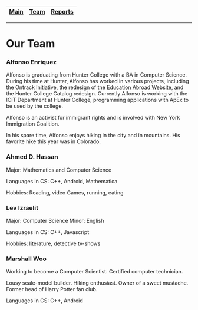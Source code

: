 [Main](..blob/master/README.md) | [Team](..blob/master/blurbs/team.md) | [Reports](..blob/master/weekly_reports)
------------ | ------------- | -------------
---

# Our Team

### Alfonso Enriquez

Alfonso is graduating from Hunter College with a BA in Computer Science. During his time at Hunter, Alfonso has worked in various projects, including the Ontrack Initiative, the redesign of the [Education Abroad Website](http://www.hunter.cuny.edu/educationabroad), and the Hunter College Catalog redesign. Currently Alfonso is working with the ICIT Department at Hunter College, programming applications with ApEx to be used by the college.

Alfonso is an activist for immigrant rights and is involved with New York Immigration Coalition.

In his spare time, Alfonso enjoys hiking in the city and in mountains. His favorite hike this year was in Colorado.

### Ahmed D. Hassan

Major: Mathematics and Computer Science

Languages in CS: C++, Android, Mathematica

Hobbies: Reading, video Games, running, eating

### Lev Izraelit

Major: Computer Science
Minor: English

Languages in CS: C++, Javascript

Hobbies: literature, detective tv-shows

### Marshall Woo

Working to become a Computer Scientist. Certified computer technician.

Lousy scale-model builder. Hiking enthusiast. Owner of a sweet mustache. Former head of Harry Potter fan club.

Languages in CS: C++, Android
